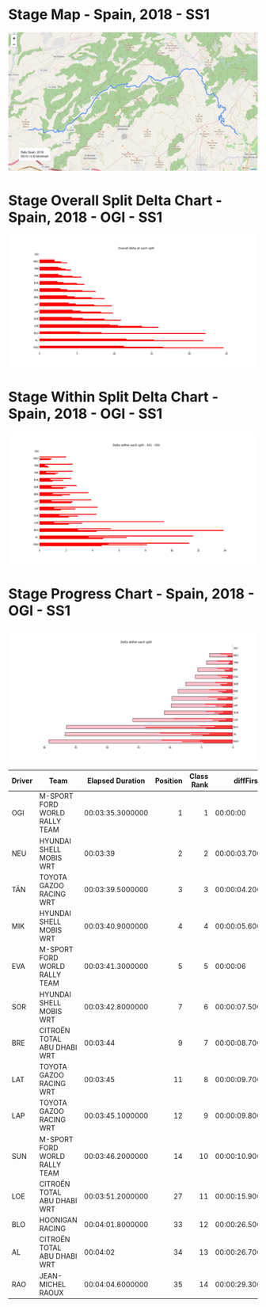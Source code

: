 # Stage Map - Spain, 2018 - SS1

![](maps/SS10-13.png)
# Stage Overall Split Delta Chart - Spain, 2018 - OGI - SS1

![](images/stage_report_split_delta_1_OGI.png)
# Stage Within Split Delta Chart - Spain, 2018 - OGI - SS1

![](images/stage_report_individual_split_delta_1_OGI.png)
# Stage Progress Chart - Spain, 2018 - OGI - SS1

![](images/stage_report_1_OGI.png)


|Driver|            Team             |Elapsed Duration|Position|Class Rank|   diffFirst    |    diffPrev    |
|------|-----------------------------|----------------|-------:|---------:|----------------|----------------|
|OGI   |M-SPORT FORD WORLD RALLY TEAM|00:03:35.3000000|       1|         1|00:00:00        |00:00:00        |
|NEU   |HYUNDAI SHELL MOBIS WRT      |00:03:39        |       2|         2|00:00:03.7000000|00:00:03.7000000|
|TÄN   |TOYOTA GAZOO RACING WRT      |00:03:39.5000000|       3|         3|00:00:04.2000000|00:00:00.5000000|
|MIK   |HYUNDAI SHELL MOBIS WRT      |00:03:40.9000000|       4|         4|00:00:05.6000000|00:00:01.4000000|
|EVA   |M-SPORT FORD WORLD RALLY TEAM|00:03:41.3000000|       5|         5|00:00:06        |00:00:00.4000000|
|SOR   |HYUNDAI SHELL MOBIS WRT      |00:03:42.8000000|       7|         6|00:00:07.5000000|00:00:00.1000000|
|BRE   |CITROËN TOTAL ABU DHABI  WRT |00:03:44        |       9|         7|00:00:08.7000000|00:00:00.1000000|
|LAT   |TOYOTA GAZOO RACING WRT      |00:03:45        |      11|         8|00:00:09.7000000|00:00:00.7000000|
|LAP   |TOYOTA GAZOO RACING WRT      |00:03:45.1000000|      12|         9|00:00:09.8000000|00:00:00.1000000|
|SUN   |M-SPORT FORD WORLD RALLY TEAM|00:03:46.2000000|      14|        10|00:00:10.9000000|00:00:00.8000000|
|LOE   |CITROËN  TOTAL ABU DHABI WRT |00:03:51.2000000|      27|        11|00:00:15.9000000|00:00:00.1000000|
|BLO   |HOONIGAN RACING              |00:04:01.8000000|      33|        12|00:00:26.5000000|00:00:02.6000000|
|AL    |CITROËN TOTAL ABU DHABI  WRT |00:04:02        |      34|        13|00:00:26.7000000|00:00:00.2000000|
|RAO   |JEAN-MICHEL RAOUX            |00:04:04.6000000|      35|        14|00:00:29.3000000|00:00:02.6000000|

